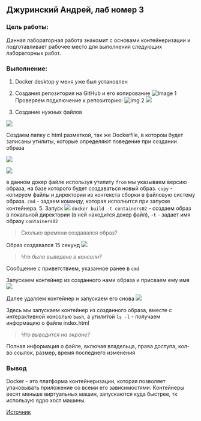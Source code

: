 ##  Джуринский Андрей, лаб номер 3
###  Цель работы: 
Данная лабораторная работа знакомит с основами контейнеризации и подготавливает рабочее место для выполнения следующих лабораторных работ.

### Выполнение:
1.  Docker desktop у меня уже был установлен
2. Создания репозитория на GitHub и его копирование
![Image 1](https://i.imgur.com/fBvuHoq.png)
Проверяем подключение к репозиторию:
![img 2](https://i.imgur.com/hEwhQXw.png)
![](https://i.imgur.com/6mAnQaa.png)

4. Создание нужных файлов

![](https://i.imgur.com/wE3IdML.png)

Создаем папку с html разметкой, так же Dockerfile, в котором будет записаны утилиты, которые определяют поведение при создании образа

![](https://i.imgur.com/8DZbRPS.png)

![](https://i.imgur.com/paQH8de.png)


в данном докер файле используя утилиту `from` мы указываем версию образа, на базе которого будет создаваться нoвый образ. `copy` - копируем  файлы и директории из контекста сборки в файловую систему образа. `cmd` - задаем команду, которая исполнится при запуске контейнера. 
5. Запуск
![](https://i.imgur.com/zadWhiQ.png)
`docker build -t containers02` - создаем образ в локальной директории (в ней находится докер файл), `-t` - задает имя образу `containers02`
> Сколько времени создавался образ?

Образ создавался 15 секунд
![](https://i.imgur.com/0vA60HY.png)

> _Что было выведено в консоли?_

Сообщение с приветствием, указанное ранее в `cmd`

Запускаем контейнер из созданного нами образа и присваем ему имя
![](https://i.imgur.com/mst33I1.png)

Далее удаляем контейнер и запускаем его снова
![](https://i.imgur.com/0rd9SZm.png)

Здесь мы запускаем контейнер из созданного образа, вместе с интерактивной консолью `bash`, а утилитой `ls -l` - получаем информацию о файле index.html

> _Что выводится на экране?_

Полная информация о файле, включая владельца, права доступа, кол-во ссылок, размер, время последнего изменения

### Вывод
Docker - это платформа контейнеризации, которая позволяет упаковывать приложение со всеми его зависимостями. Контейнеры весят меньше виртуальных машин, запускаются куда быстрее, тк использую ядро хост машины.

[Источник](https://www.incredibuild.com/blog/docker-101-a-comprehensive-tutorial-for-beginners)
